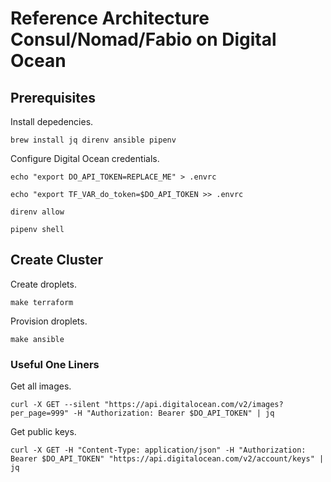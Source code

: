# Reference Architecture Consul/Nomad/Fabio on Digital Ocean


## Prerequisites

Install depedencies.

```
brew install jq direnv ansible pipenv
```

Configure Digital Ocean credentials.

```
echo "export DO_API_TOKEN=REPLACE_ME" > .envrc
```

```
echo "export TF_VAR_do_token=$DO_API_TOKEN >> .envrc
```

```
direnv allow
```

```
pipenv shell
```

## Create Cluster

Create droplets.

    make terraform

Provision droplets.

    make ansible

### Useful One Liners

Get all images.

    curl -X GET --silent "https://api.digitalocean.com/v2/images?per_page=999" -H "Authorization: Bearer $DO_API_TOKEN" | jq

Get public keys.

    curl -X GET -H "Content-Type: application/json" -H "Authorization: Bearer $DO_API_TOKEN" "https://api.digitalocean.com/v2/account/keys" | jq

